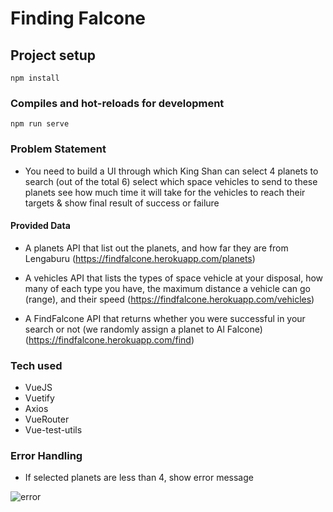 # Finding Falcone

## Project setup

```
npm install
```

### Compiles and hot-reloads for development

```
npm run serve
```

### Problem Statement

- You need to build a UI through which King Shan can
  select 4 planets to search (out of the total 6)
  select which space vehicles to send to these planets
  see how much time it will take for the vehicles to reach their targets & show final result of success or failure

#### Provided Data

- A planets API that list out the planets, and how far they are from Lengaburu (https://findfalcone.herokuapp.com/planets)

- A vehicles API that lists the types of space vehicle at your disposal, how many of each type you have, the
  maximum distance a vehicle can go (range), and their speed (https://findfalcone.herokuapp.com/vehicles)

- A FindFalcone API that returns whether you were successful in your search or not (we randomly assign a planet to Al Falcone) (https://findfalcone.herokuapp.com/find)

### Tech used

- VueJS
- Vuetify
- Axios
- VueRouter
- Vue-test-utils

### Error Handling

- If selected planets are less than 4, show error message

![error](https://user-images.githubusercontent.com/9936881/50485016-767eea80-0a19-11e9-820e-d8a5faac085c.png)
